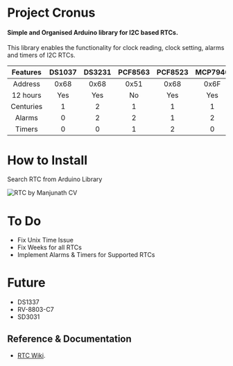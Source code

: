 # Project Cronus

#### Simple and Organised Arduino library for I2C based RTCs.

This library enables the functionality for clock reading, clock setting, alarms and timers of I2C RTCs.


| Features  | DS1037 | DS3231 | PCF8563 | PCF8523 | MCP7940 |
|:---------:|:------:|:------:|:-------:|:-------:|:-------:|
| Address   |  0x68  |  0x68  |   0x51  |   0x68  |  0x6F   |
| 12 hours  |  Yes   |  Yes   |   No    |   Yes   |   Yes   |
| Centuries |  1     |  2     |   1     |   1     |    1    |
| Alarms    |  0     |  2     |   2     |   1     |    2    |
| Timers    |  0     |  0     |   1     |   2     |    0    |


# How to Install

Search RTC from Arduino Library

![RTC by Manjunath CV](image.png)


# To Do

* Fix Unix Time Issue
* Fix Weeks for all RTCs
* Implement Alarms & Timers for Supported RTCs

# Future
* DS1337
* RV-8803-C7
* SD3031


## Reference & Documentation
* [RTC Wiki](../../wiki).